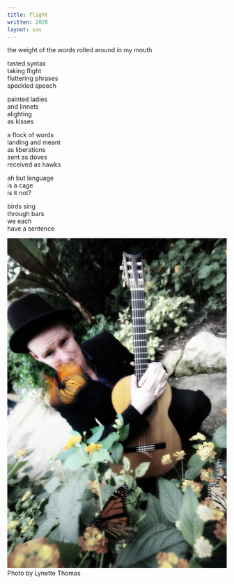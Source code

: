 ```yaml
---
title: flight
written: 2020
layout: sas 
---
```


<div class="poem">
the weight  
of the words  
rolled around  
in my mouth  


tasted syntax  
taking flight  
fluttering phrases  
speckled speech  


painted ladies  
and linnets  
alighting  
as kisses  


a flock of words  
landing and meant  
as liberations  
sent as doves  
received as hawks  


ah but language  
is a cage  
is it not?  


birds sing  
through bars  
we each  
have a sentence
</div>

!["Hughie, guitar, butterfly"](/assets/images/bucket/butterfly.jpg "Hughie, guitar, butterfly")  
Photo by Lynette Thomas
